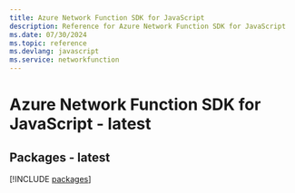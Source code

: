```yaml
---
title: Azure Network Function SDK for JavaScript
description: Reference for Azure Network Function SDK for JavaScript
ms.date: 07/30/2024
ms.topic: reference
ms.devlang: javascript
ms.service: networkfunction
---
```

# Azure Network Function SDK for JavaScript - latest
## Packages - latest
[!INCLUDE [packages](network-function-index.md)]